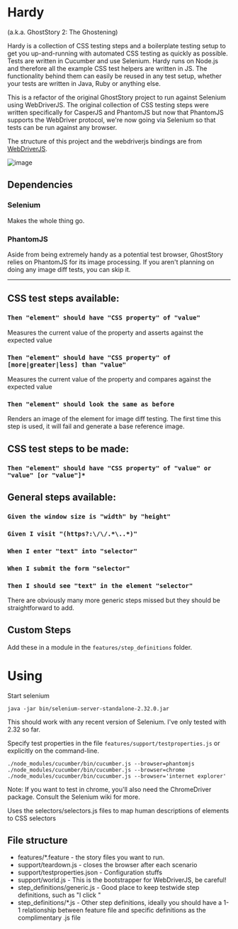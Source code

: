 Hardy
===

(a.k.a. GhostStory 2: The Ghostening)

Hardy is a collection of CSS testing steps and a boilerplate testing setup to get you up-and-running with automated CSS testing as quickly as possible. Tests are written in Cucumber and use Selenium. Hardy runs on Node.js and therefore all the example CSS test helpers are written in JS. The functionality behind them can easily be reused in any test setup, whether your tests are written in Java, Ruby or anything else.

This is a refactor of the original GhostStory project to run against Selenium using WebDriverJS. The original collection of CSS testing steps were written specifically for CasperJS and PhantomJS but now that PhantomJS supports the WebDriver protocol, we're now going via Selenium so that tests can be run against any browser.

The structure of this project and the webdriverjs bindings are from [WebDriverJS](https://github.com/camme/webdriverjs).

![image](https://raw.github.com/thingsinjars/hardy.io/master/assets/small-logo.png)

Dependencies
---

### Selenium

Makes the whole thing go.

### PhantomJS

Aside from being extremely handy as a potential test browser, GhostStory relies on PhantomJS for its image processing. If you aren't planning on doing any image diff tests, you can skip it.

---

## CSS test steps available:

### `Then "element" should have "CSS property" of "value"`

Measures the current value of the property and asserts against the expected value

### `Then "element" should have "CSS property" of [more|greater|less] than "value"`

Measures the current value of the property and compares against the expected value

### `Then "element" should look the same as before`

Renders an image of the element for image diff testing. The first time this step is used, it will fail and generate a base reference image.

## CSS test steps to be made:

### `Then "element" should have "CSS property" of "value" or "value" [or "value"]*`

## General steps available:

### `Given the window size is "width" by "height"`

### `Given I visit "(https?:\/\/.*\..*)"`

### `When I enter "text" into "selector"`

### `When I submit the form "selector"`

### `Then I should see "text" in the element "selector"`

There are obviously many more generic steps missed but they should be straightforward to add.

## Custom Steps

Add these in a module in the `features/step_definitions` folder.


Using
===

Start selenium

    java -jar bin/selenium-server-standalone-2.32.0.jar

This should work with any recent version of Selenium. I've only tested with 2.32 so far.

Specify test properties in the file `features/support/testproperties.js` or explicitly on the command-line.

    ./node_modules/cucumber/bin/cucumber.js --browser=phantomjs
    ./node_modules/cucumber/bin/cucumber.js --browser=chrome
    ./node_modules/cucumber/bin/cucumber.js --browser='internet explorer'

Note: If you want to test in chrome, you'll also need the ChromeDriver package. Consult the Selenium wiki for more.

Uses the selectors/selectors.js files to map human descriptions of elements to CSS selectors

## File structure



  * features/*.feature - the story files you want to run.
  * support/teardown.js - closes the browser after each scenario
  * support/testproperties.json - Configuration stuffs
  * support/world.js - This is the bootstrapper for WebDriverJS, be careful!
  * step_definitions/generic.js - Good place to keep testwide step definitions, such as "I click <id>"
  * step_definitions/*.js - Other step definitions, ideally you should have a 1-1 relationship between feature file and specific definitions as the complimentary .js file
